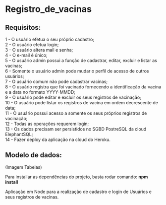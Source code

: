 # Registro_de_vacinas

## Requisitos:
1 - O usuário efetua o seu próprio cadastro; <br/>
2 - O usuário efetua login; <br/>
3 - O usuário altera mail e senha; <br/>
4 - O e-mail é único; <br/>
5 - O usuário admin possui a função de cadastrar, editar, excluir e listar as vacinas; <br/>
6 - Somente o usuário admin pode mudar o perfil de acesso de outros usuários; <br/>
7 - O usuário comum não pode cadastrar vacinas; <br/>
8 - O usuário registra que foi vacinado fornecendo a identificação da vacina e a data no formato YYYY-MMDD; <br/>
9 - O usuário pode editar e excluir os seus registros de vacinação; <br/>
10 - O usuário pode listar os registros de vacina em ordem decrescente de data; <br/>
11 - O usuário possui acesso a somente os seus próprios registros de vacinação; <br/>
12 - Todas as operações requerem login; <br/>
13 - Os dados precisam ser persistidos no SGBD PostreSQL da cloud ElephantSQL; <br/>
14 - Fazer deploy da aplicação na cloud do Heroku.

## Modelo de dados:
(Imagem Tabelas)

Para installar as dependências do projeto, basta rodar comando: __npm install__



Aplicação em Node para a realização de cadastro e login de Usuários e seus registros de vacinas.
